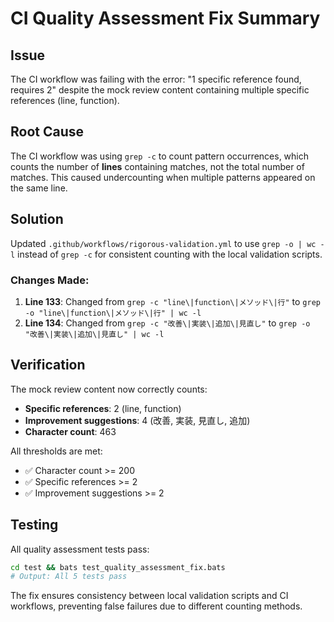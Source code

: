 # CI Quality Assessment Fix Summary

## Issue
The CI workflow was failing with the error: "1 specific reference found, requires 2" despite the mock review content containing multiple specific references (line, function).

## Root Cause
The CI workflow was using `grep -c` to count pattern occurrences, which counts the number of **lines** containing matches, not the total number of matches. This caused undercounting when multiple patterns appeared on the same line.

## Solution
Updated `.github/workflows/rigorous-validation.yml` to use `grep -o | wc -l` instead of `grep -c` for consistent counting with the local validation scripts.

### Changes Made:
1. **Line 133**: Changed from `grep -c "line\|function\|メソッド\|行"` to `grep -o "line\|function\|メソッド\|行" | wc -l`
2. **Line 134**: Changed from `grep -c "改善\|実装\|追加\|見直し"` to `grep -o "改善\|実装\|追加\|見直し" | wc -l`

## Verification
The mock review content now correctly counts:
- **Specific references**: 2 (line, function)
- **Improvement suggestions**: 4 (改善, 実装, 見直し, 追加)
- **Character count**: 463

All thresholds are met:
- ✅ Character count >= 200
- ✅ Specific references >= 2
- ✅ Improvement suggestions >= 2

## Testing
All quality assessment tests pass:
```bash
cd test && bats test_quality_assessment_fix.bats
# Output: All 5 tests pass
```

The fix ensures consistency between local validation scripts and CI workflows, preventing false failures due to different counting methods.
